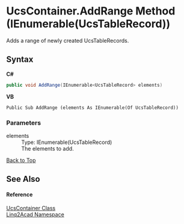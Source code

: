 # UcsContainer.AddRange Method (IEnumerable(UcsTableRecord))
 

Adds a range of newly created UcsTableRecords.

## Syntax

**C#**<br />
``` C#
public void AddRange(IEnumerable<UcsTableRecord> elements)
```

**VB**<br />
``` VB
Public Sub AddRange (elements As IEnumerable(Of UcsTableRecord))
```


### Parameters
<dl><dt>elements</dt><dd>Type: IEnumerable(UcsTableRecord)<br />The elements to add.</dd></dl>
<a href="#UcsContainerAddRange-Method-IEnumerableUcsTableRecord">Back to Top</a>

## See Also


#### Reference
<a href="T_Linq2Acad_UcsContainer.md#UcsContainer-Class">UcsContainer Class</a><br /><a href="N_Linq2Acad.md#Linq2Acad-Namespace">Linq2Acad Namespace</a><br />
